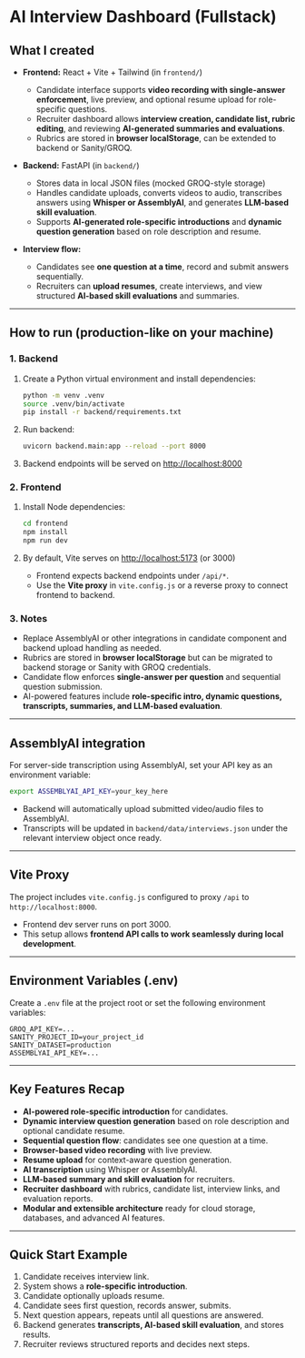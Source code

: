 # AI Interview Dashboard (Fullstack)

## What I created

* **Frontend:** React + Vite + Tailwind (in `frontend/`)

  * Candidate interface supports **video recording with single-answer enforcement**, live preview, and optional resume upload for role-specific questions.
  * Recruiter dashboard allows **interview creation, candidate list, rubric editing**, and reviewing **AI-generated summaries and evaluations**.
  * Rubrics are stored in **browser localStorage**, can be extended to backend or Sanity/GROQ.
* **Backend:** FastAPI (in `backend/`)

  * Stores data in local JSON files (mocked GROQ-style storage)
  * Handles candidate uploads, converts videos to audio, transcribes answers using **Whisper or AssemblyAI**, and generates **LLM-based skill evaluation**.
  * Supports **AI-generated role-specific introductions** and **dynamic question generation** based on role description and resume.
* **Interview flow:**

  * Candidates see **one question at a time**, record and submit answers sequentially.
  * Recruiters can **upload resumes**, create interviews, and view structured **AI-based skill evaluations** and summaries.

---

## How to run (production-like on your machine)

### 1. Backend

1. Create a Python virtual environment and install dependencies:

   ```bash
   python -m venv .venv
   source .venv/bin/activate
   pip install -r backend/requirements.txt
   ```
2. Run backend:

   ```bash
   uvicorn backend.main:app --reload --port 8000
   ```
3. Backend endpoints will be served on [http://localhost:8000](http://localhost:8000)

### 2. Frontend

1. Install Node dependencies:

   ```bash
   cd frontend
   npm install
   npm run dev
   ```
2. By default, Vite serves on [http://localhost:5173](http://localhost:5173) (or 3000)

   * Frontend expects backend endpoints under `/api/*`.
   * Use the **Vite proxy** in `vite.config.js` or a reverse proxy to connect frontend to backend.

### 3. Notes

* Replace AssemblyAI or other integrations in candidate component and backend upload handling as needed.
* Rubrics are stored in **browser localStorage** but can be migrated to backend storage or Sanity with GROQ credentials.
* Candidate flow enforces **single-answer per question** and sequential question submission.
* AI-powered features include **role-specific intro, dynamic questions, transcripts, summaries, and LLM-based evaluation**.

---

## AssemblyAI integration

For server-side transcription using AssemblyAI, set your API key as an environment variable:

```bash
export ASSEMBLYAI_API_KEY=your_key_here
```

* Backend will automatically upload submitted video/audio files to AssemblyAI.
* Transcripts will be updated in `backend/data/interviews.json` under the relevant interview object once ready.

---

## Vite Proxy

The project includes `vite.config.js` configured to proxy `/api` to `http://localhost:8000`.

* Frontend dev server runs on port 3000.
* This setup allows **frontend API calls to work seamlessly during local development**.

---

## Environment Variables (.env)

Create a `.env` file at the project root or set the following environment variables:

```
GROQ_API_KEY=...
SANITY_PROJECT_ID=your_project_id
SANITY_DATASET=production
ASSEMBLYAI_API_KEY=...
```

---

## Key Features Recap

* **AI-powered role-specific introduction** for candidates.
* **Dynamic interview question generation** based on role description and optional candidate resume.
* **Sequential question flow**: candidates see one question at a time.
* **Browser-based video recording** with live preview.
* **Resume upload** for context-aware question generation.
* **AI transcription** using Whisper or AssemblyAI.
* **LLM-based summary and skill evaluation** for recruiters.
* **Recruiter dashboard** with rubrics, candidate list, interview links, and evaluation reports.
* **Modular and extensible architecture** ready for cloud storage, databases, and advanced AI features.

---

## Quick Start Example

1. Candidate receives interview link.
2. System shows a **role-specific introduction**.
3. Candidate optionally uploads resume.
4. Candidate sees first question, records answer, submits.
5. Next question appears, repeats until all questions are answered.
6. Backend generates **transcripts, AI-based skill evaluation**, and stores results.
7. Recruiter reviews structured reports and decides next steps.
